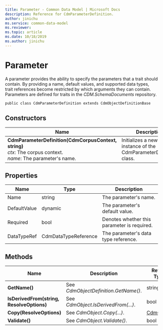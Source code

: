```yaml
---
title: Parameter - Common Data Model | Microsoft Docs
description: Reference for CdmParameterDefinition.
author: jinichu
ms.service: common-data-model
ms.reviewer: 
ms.topic: article
ms.date: 10/18/2019
ms.author: jinichu
---
```


# Parameter

A parameter provides the ability to specify the parameters that a trait should contain. By providing a name, default values, and supported data types, trait references become restricted by which arguments they can contain. Parameters are defined for traits in the *CDM.SchemaDocuments* repository.

```
public class CdmParameterDefinition extends CdmObjectDefinitionBase
```

## Constructors
|Name|Description|
|---|---|
|**CdmParameterDefinition(CdmCorpusContext, string)**<br/>*ctx*: The corpus context.<br/>*name*: The parameter's name.|Initializes a new instance of the CdmParameterDefinition class.|

## Properties
|Name|Type|Description|
|---|---|---|
|Name|string|The parameter's name.|
|DefaultValue|dynamic|The parameter's default value.|
|Required|bool|Denotes whether this parameter is required.|
|DataTypeRef|CdmDataTypeReference|The parameter's data type reference.|

## Methods
|Name|Description|Return Type|
|---|---|---|
|**GetName()**|See *CdmObjectDefinition.GetName()*.|string|
|**IsDerivedFrom(string, ResolveOptions)**|See *CdmObject.IsDerivedFrom(...)*.|bool|
|**Copy(ResolveOptions)**|See *CdmObject.Copy(...)*.|[CdmObject](cdmobject.md)|
|**Validate()**|See *CdmObject.Validate()*.|bool|

